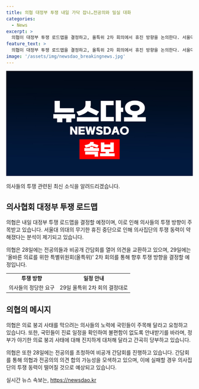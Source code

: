 ```yaml
---
title: 의협 대정부 투쟁 내일 가닥 잡나…전공의와 밀실 대화
categories:
  - News
excerpt: >
  의협이 대정부 투쟁 로드맵을 결정하고, 올특위 2차 회의에서 휴진 방향을 논의한다. 서울대 의대의 휴진 중단 후 투쟁 로드맵이 주목되며, 의협은 오늘 전공의와의 비공개 간담회를 진행 중이다. 이에 대한 결정은 대의원회의 찬반을 듣고 29일의 특별위원회 회의를 토대로 결정될 예정이다. 대의원회의 무기한 휴진 예고와 취소로 논란이 있었지만, 의협은 의사들의 투쟁을 준비하는 것을 당부하며 국민들에게 불편과 불안에 대해 사과하고, 정부의 의료 붕괴를 막기 위한 노력을 요청했다.
feature_text: >
  의협이 대정부 투쟁 로드맵을 결정하고, 올특위 2차 회의에서 휴진 방향을 논의한다. 서울대 의대의 휴진 중단 후 투쟁 로드맵이 주목되며, 의협은 오늘 전공의와의 비공개 간담회를 진행 중이다. 이에 대한 결정은 대의원회의 찬반을 듣고 29일의 특별위원회 회의를 토대로 결정될 예정이다. 대의원회의 무기한 휴진 예고와 취소로 논란이 있었지만, 의협은 의사들의 투쟁을 준비하는 것을 당부하며 국민들에게 불편과 불안에 대해 사과하고, 정부의 의료 붕괴를 막기 위한 노력을 요청했다.
image: '/assets/img/newsdao_breakingnews.jpg'
---
```


<p><img src="/assets/img/newsdao_breakingnews.jpg" alt="koreaapp 속보" /></p>

<p>의사들의 투쟁 관련된 최신 소식을 알려드리겠습니다.</p>

<h2 data-ke-size="size26">의사협회 대정부 투쟁 로드맵</h2>

<p>의협은 내일 대정부 투쟁 로드맵을 결정할 예정이며, 이로 인해 의사들의 투쟁 방향이 주목받고 있습니다. 서울대 의대의 무기한 휴진 중단으로 인해 의사집단의 투쟁 동력이 약해졌다는 분석이 제기되고 있습니다.</p>

<p data-ke-size="size16">의협은 28일에는 전공의들과 비공개 간담회를 열어 의견을 교환하고 있으며, 29일에는 '올바른 의료를 위한 특별위원회(올특위)' 2차 회의를 통해 향후 투쟁 방향을 결정할 예정입니다.</p>

<table>
  <tr>
    <td style="text-align: center; height: 17px;"><b>투쟁 방향</b></td>
    <td style="text-align: center; height: 17px;"><b>일정 안내</b></td>
  </tr>
  <tr>
    <td style="text-align: center; height: 17px;">의사들의 정당한 요구</td>
    <td style="text-align: center; height: 17px;">29일 올특위 2차 회의 결정대로</td>
  </tr>
</table>

<h2 data-ke-size="size26">의협의 메시지</h2>

<p>의협은 의료 붕괴 사태를 막으려는 의사들의 노력에 국민들이 주목해 달라고 요청하고 있습니다. 또한, 국민들이 진료 일정을 확인하여 불편함이 없도록 안내받기를 바라며, 정부가 야기한 의료 붕괴 사태에 대해 진지하게 대처해 달라고 간곡히 당부하고 있습니다.</p>

<p data-ke-size="size16">의협은 또한 28일에는 전공의를 초청하여 비공개 간담회를 진행하고 있습니다. 간담회를 통해 의협과 전공의의 의견 합의 가능성을 모색하고 있으며, 이에 실패할 경우 의사집단의 투쟁 동력이 떨어질 것으로 예상되고 있습니다.</p>
실시간 뉴스 속보는, <a href="https://newsdao.kr" rel="dofollow">https://newsdao.kr</a>


